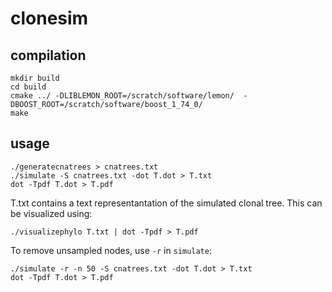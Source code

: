 # clonesim

## compilation

```
mkdir build
cd build
cmake ../ -DLIBLEMON_ROOT=/scratch/software/lemon/  -DBOOST_ROOT=/scratch/software/boost_1_74_0/
make
```

## usage

```
./generatecnatrees > cnatrees.txt
./simulate -S cnatrees.txt -dot T.dot > T.txt
dot -Tpdf T.dot > T.pdf
```

T.txt contains a text representantation of the simulated clonal tree. This can be visualized using:

```
./visualizephylo T.txt | dot -Tpdf > T.pdf
```

To remove unsampled nodes, use `-r` in `simulate`:


```
./simulate -r -n 50 -S cnatrees.txt -dot T.dot > T.txt
dot -Tpdf T.dot > T.pdf
```


